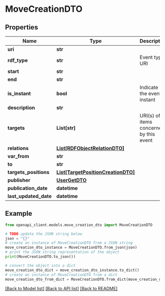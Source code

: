 # MoveCreationDTO


## Properties

Name | Type | Description | Notes
------------ | ------------- | ------------- | -------------
**uri** | **str** |  | [optional] 
**rdf_type** | **str** | Event type URI | [optional] 
**start** | **str** |  | [optional] 
**end** | **str** |  | [optional] 
**is_instant** | **bool** | Indicate if the event is instant | 
**description** | **str** |  | [optional] 
**targets** | **List[str]** | URI(s) of items concerned by this event | 
**relations** | [**List[RDFObjectRelationDTO]**](RDFObjectRelationDTO.md) |  | [optional] 
**var_from** | **str** |  | [optional] 
**to** | **str** |  | [optional] 
**targets_positions** | [**List[TargetPositionCreationDTO]**](TargetPositionCreationDTO.md) |  | [optional] 
**publisher** | [**UserGetDTO**](UserGetDTO.md) |  | [optional] 
**publication_date** | **datetime** |  | [optional] 
**last_updated_date** | **datetime** |  | [optional] 

## Example

```python
from openapi_client.models.move_creation_dto import MoveCreationDTO

# TODO update the JSON string below
json = "{}"
# create an instance of MoveCreationDTO from a JSON string
move_creation_dto_instance = MoveCreationDTO.from_json(json)
# print the JSON string representation of the object
print(MoveCreationDTO.to_json())

# convert the object into a dict
move_creation_dto_dict = move_creation_dto_instance.to_dict()
# create an instance of MoveCreationDTO from a dict
move_creation_dto_from_dict = MoveCreationDTO.from_dict(move_creation_dto_dict)
```
[[Back to Model list]](../README.md#documentation-for-models) [[Back to API list]](../README.md#documentation-for-api-endpoints) [[Back to README]](../README.md)


